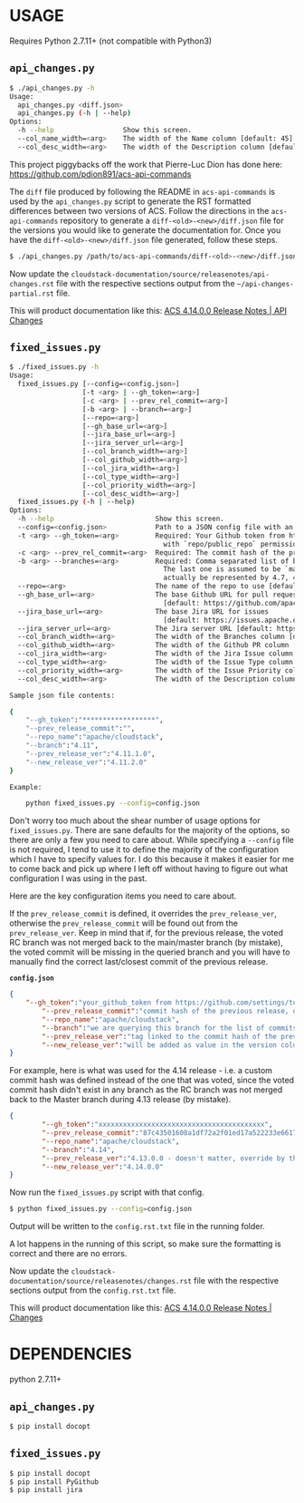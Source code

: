 USAGE
=====

Requires Python 2.7.11+ (not compatible with Python3)

`api_changes.py`
----------------

```bash
$ ./api_changes.py -h
Usage:
  api_changes.py <diff.json>
  api_changes.py (-h | --help)
Options:
  -h --help                 Show this screen.
  --col_name_width=<arg>    The width of the Name column [default: 45].
  --col_desc_width=<arg>    The width of the Description column [default: 80].
```

This project piggybacks off the work that Pierre-Luc Dion has done here: https://github.com/pdion891/acs-api-commands

The `diff` file produced by following the README in `acs-api-commands` is used by the `api_changes.py` script to generate the RST formatted differences between two versions of ACS.  Follow the directions in the `acs-api-commands` repository to generate a `diff-<old>-<new>/diff.json` file for the versions you would like to generate the documentation for.  Once you have the `diff-<old>-<new>/diff.json` file generated, follow these steps.

```bash
$ ./api_changes.py /path/to/acs-api-commands/diff-<old>-<new>/diff.json > ~/api-changes-partial.rst
```

Now update the `cloudstack-documentation/source/releasenotes/api-changes.rst` file with the respective sections output from the `~/api-changes-partial.rst` file.

This will product documentation like this: [ACS 4.14.0.0 Release Notes | API Changes](http://docs.cloudstack.apache.org/en/4.14.0.0/releasenotes/api-changes.html)


`fixed_issues.py`
-----------------

```bash
$ ./fixed_issues.py -h
Usage:
  fixed_issues.py [--config=<config.json>]
                  [-t <arg> | --gh_token=<arg>]
                  [-c <arg> | --prev_rel_commit=<arg>]
                  [-b <arg> | --branch=<arg>]
                  [--repo=<arg>]
                  [--gh_base_url=<arg>]
                  [--jira_base_url=<arg>]
                  [--jira_server_url=<arg>]
                  [--col_branch_width=<arg>]
                  [--col_github_width=<arg>]
                  [--col_jira_width=<arg>]
                  [--col_type_width=<arg>]
                  [--col_priority_width=<arg>]
                  [--col_desc_width=<arg>]
  fixed_issues.py (-h | --help)
Options:
  -h --help                         Show this screen.
  --config=<config.json>            Path to a JSON config file with an object of config options.
  -t <arg> --gh_token=<arg>         Required: Your Github token from https://github.com/settings/tokens
                                      with `repo/public_repo` permissions.
  -c <arg> --prev_rel_commit=<arg>  Required: The commit hash of the previous release.
  -b <arg> --branches=<arg>         Required: Comma separated list of branches to report on (eg: 4.7,4.8,4.9).
                                      The last one is assumed to be `master`, so `4.7,4.8,4.9` would
                                      actually be represented by 4.7, 4.8 and master.
  --repo=<arg>                      The name of the repo to use [default: apache/cloudstack].
  --gh_base_url=<arg>               The base Github URL for pull requests
                                      [default: https://github.com/apache/cloudstack/pull/].
  --jira_base_url=<arg>             The base Jira URL for issues
                                      [default: https://issues.apache.org/jira/browse/].
  --jira_server_url=<arg>           The Jira server URL [default: https://issues.apache.org/jira].
  --col_branch_width=<arg>          The width of the Branches column [default: 25].
  --col_github_width=<arg>          The width of the Github PR column [default: 10].
  --col_jira_width=<arg>            The width of the Jira Issue column [default: 20].
  --col_type_width=<arg>            The width of the Issue Type column [default: 15].
  --col_priority_width=<arg>        The width of the Issue Priority column [default: 10].
  --col_desc_width=<arg>            The width of the Description column [default: 60].

Sample json file contents:

{
    "--gh_token":"******************",
    "--prev_release_commit":"",
    "--repo_name":"apache/cloudstack",
    "--branch":"4.11",
    "--prev_release_ver":"4.11.1.0",
    "--new_release_ver":"4.11.2.0"
}

Example:

    python fixed_issues.py --config=config.json
```

Don't worry too much about the shear number of usage options for `fixed_issues.py`.  There are sane defaults for the majority of the options, so there are only a few you need to care about.  While specifying a `--config` file is not required, I tend to use it to define the majority of the configuration which I have to specify values for.  I do this because it makes it easier for me to come back and pick up where I left off without having to figure out what configuration I was using in the past.

Here are the key configuration items you need to care about.

If the `prev_release_commit` is defined, it overrides the `prev_release_ver`, otherwise the `prev_release_commit` will be found out from the `prev_release_ver`. Keep in mind that if, for the previous release, the voted RC branch was not merged back to the main/master branch (by mistake), the voted commit will be missing in the queried branch and you will have to manually find the correct last/closest commit of the previous release.

**`config.json`**
```json
{
	"--gh_token":"your_github_token from https://github.com/settings/tokens with `repo/public_repo` permissions",
        "--prev_release_commit":"commit hash of the previous release, overrides prev_release_ver ",
        "--repo_name":"apache/cloudstack",
        "--branch":"we are querying this branch for the list of commits",
        "--prev_release_ver":"tag linked to the commit hash of the previous release, overriden by prev_release_commit if defined",
        "--new_release_ver":"will be added as value in the version column in the output .rst file"
}
```

For example, here is what was used for the 4.14 release - i.e. a custom commit hash was defined instead of the one that was voted, since the voted commit hash didn't exist in any branch as the RC branch was not merged back to the Master branch during 4.13 release (by mistake). 

```json
{
        "--gh_token":"xxxxxxxxxxxxxxxxxxxxxxxxxxxxxxxxxxxxxxxxx",
        "--prev_release_commit":"87c43501608a1df72a2f01ed17a522233e6617b0",
        "--repo_name":"apache/cloudstack",
        "--branch":"4.14",
        "--prev_release_ver":"4.13.0.0 - doesn't matter, override by the prev_release_commit ",
        "--new_release_ver":"4.14.0.0"
}
```

Now run the `fixed_issues.py` script with that config.

```bash
$ python fixed_issues.py --config=config.json
```
Output will be written to the `config.rst.txt` file in the running folder.

A lot happens in the running of this script, so make sure the formatting is correct and there are no errors.

Now update the `cloudstack-documentation/source/releasenotes/changes.rst` file with the respective sections output from the `config.rst.txt` file.

This will product documentation like this: [ACS 4.14.0.0 Release Notes | Changes](http://docs.cloudstack.apache.org/en/4.13.1.0/releasenotes/changes.html)


DEPENDENCIES
============

python 2.7.11+

`api_changes.py`
----------------

```bash
$ pip install docopt
```


`fixed_issues.py`
-----------------

```bash
$ pip install docopt
$ pip install PyGithub
$ pip install jira
```

